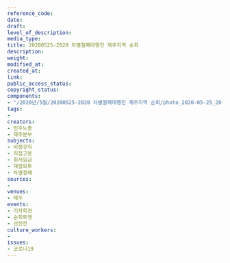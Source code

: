```yaml
---
reference_code: 
date: 
draft: 
level_of_description: 
media_type: 
title: 20200525-2020 차별철폐대행진 제주지역 순회
description: 
weight: 
modified_at: 
created_at: 
link: 
public_access_status: 
copyright_status: 
components:
- "/2020년/5월/20200525-2020 차별철폐대행진 제주지역 순회/photo_2020-05-25_20-24-44.jpg"
tags:
- 
creators:
- 민주노총
- 제주본부
subjects:
- 비정규직
- 직접고용
- 최저임금
- 재벌외투
- 차별철폐
sources:
- 
venues:
- 제주
events:
- 기자회견
- 순회투쟁
- 선전전
culture_workers:
- 
issues:
- 코로나19
---
```


